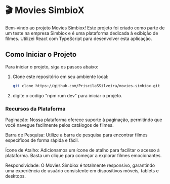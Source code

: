 # 🎬 Movies SimbioX

Bem-vindo ao projeto Movies Simbiox! Este projeto foi criado como parte de um teste na empresa Simbiox e é uma plataforma dedicada à exibição de filmes. Utilizei React com TypeScript para desenvolver esta aplicação.

## Como Iniciar o Projeto


Para iniciar o projeto, siga os passos abaixo:

1. Clone este repositório em seu ambiente local:

   ```bash
   git clone https://github.com/PriscilaSSilveira/movies-simbiox.git

2. digite o codigo "npm rum dev" para iniciar o projeto.

### Recursos da Plataforma

Paginação: Nossa plataforma oferece suporte à paginação, permitindo que você navegue facilmente pelos catálogos de filmes.

Barra de Pesquisa: Utilize a barra de pesquisa para encontrar filmes específicos de forma rápida e fácil.

Ícone de Atalho: Adicionamos um ícone de atalho para facilitar o acesso à plataforma. Basta um clique para começar a explorar filmes emocionantes.

Responsividade: O Movies Simbiox é totalmente responsivo, garantindo uma experiência de usuário consistente em dispositivos móveis, tablets e desktops.












